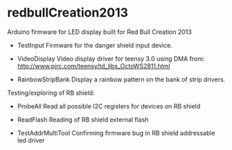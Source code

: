 redbullCreation2013
===================

Arduino firmware for LED display built for Red Bull Creation 2013

- TestInput
Firmware for the danger shield input device.

- VideoDisplay
Video display driver for teensy 3.0 using DMA from:
http://www.pjrc.com/teensy/td_libs_OctoWS2811.html

- RainbowStripBank
Display a rainbow pattern on the bank of strip drivers.


Testing/exploring of RB shield:
- ProbeAll
Read all possible I2C registers for devices on RB shield

- ReadFlash
Reading of RB shield external flash

- TestAddrMultiTool
Confirming firmware bug in RB shield addressable led driver 

